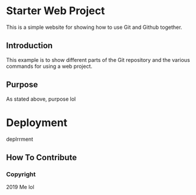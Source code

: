 # Starter Web Project

This is a simple website for
showing how to use Git and Github together.

## Introduction

This example is to show different parts
of the Git repository and the various commands
for using a web project.

## Purpose

As stated above, purpose lol

# Deployment

deplrrment

## How To Contribute

### Copyright

2019 Me lol